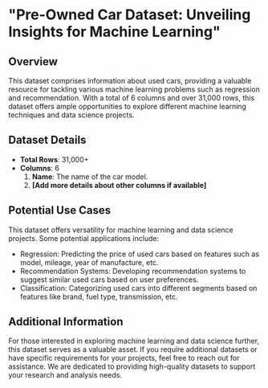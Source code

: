 # "Pre-Owned Car Dataset: Unveiling Insights for Machine Learning"

## Overview
This dataset comprises information about used cars, providing a valuable resource for tackling various machine learning problems such as regression and recommendation. With a total of 6 columns and over 31,000 rows, this dataset offers ample opportunities to explore different machine learning techniques and data science projects.

## Dataset Details
- **Total Rows**: 31,000+
- **Columns**: 6
    1. **Name**: The name of the car model.
    2. **[Add more details about other columns if available]**

## Potential Use Cases
This dataset offers versatility for machine learning and data science projects. Some potential applications include:
- Regression: Predicting the price of used cars based on features such as model, mileage, year of manufacture, etc.
- Recommendation Systems: Developing recommendation systems to suggest similar used cars based on user preferences.
- Classification: Categorizing used cars into different segments based on features like brand, fuel type, transmission, etc.

## Additional Information
For those interested in exploring machine learning and data science further, this dataset serves as a valuable asset. If you require additional datasets or have specific requirements for your projects, feel free to reach out for assistance. We are dedicated to providing high-quality datasets to support your research and analysis needs.


